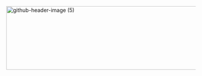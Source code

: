 <img width="960" height="170" alt="github-header-image (5)" src="https://github.com/user-attachments/assets/accb8355-d641-4a66-98fa-7cc951af24eb" />
